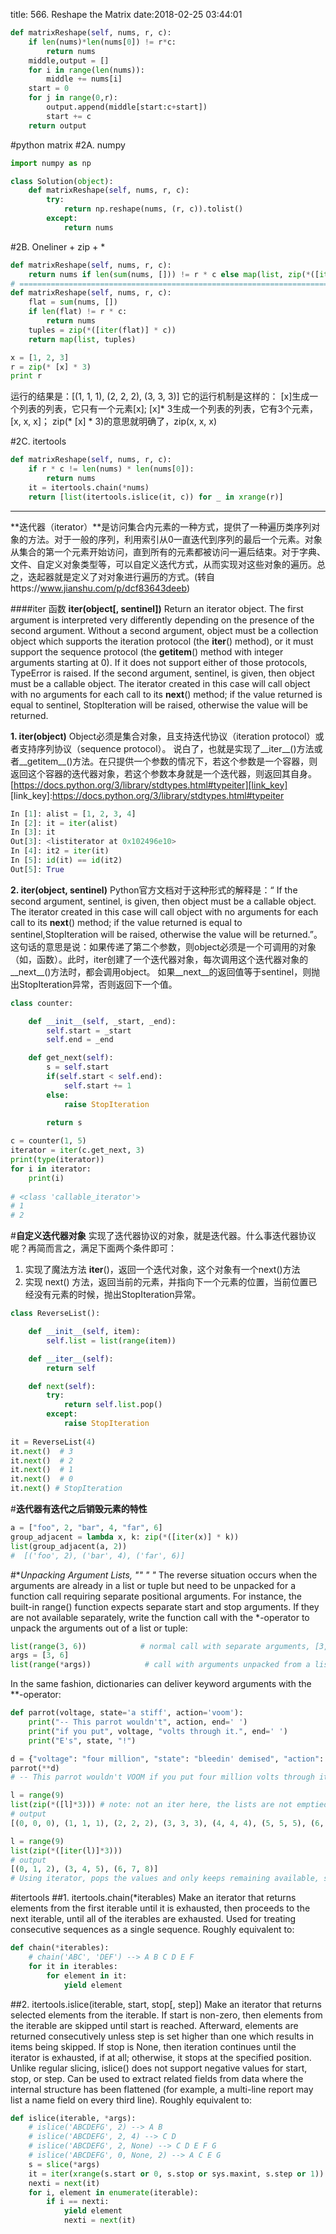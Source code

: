 title: 566. Reshape the Matrix
date:2018-02-25 03:44:01

```python
def matrixReshape(self, nums, r, c):
    if len(nums)*len(nums[0]) != r*c:
        return nums
    middle,output = []
    for i in range(len(nums)):
        middle += nums[i]
    start = 0
    for j in range(0,r):
        output.append(middle[start:c+start])
        start += c
    return output
```

#python matrix
#2A. numpy
```python
import numpy as np

class Solution(object):
    def matrixReshape(self, nums, r, c):
        try:
            return np.reshape(nums, (r, c)).tolist()
        except:
            return nums
```

#2B. Oneliner + zip + *
```python
def matrixReshape(self, nums, r, c):
    return nums if len(sum(nums, [])) != r * c else map(list, zip(*([iter(sum(nums, []))]*c)))
# ==============================================================================================
def matrixReshape(self, nums, r, c):
    flat = sum(nums, [])
    if len(flat) != r * c:
        return nums
    tuples = zip(*([iter(flat)] * c))
    return map(list, tuples)
```
```python
x = [1, 2, 3]
r = zip(* [x] * 3)
print r
```
运行的结果是：[(1, 1, 1), (2, 2, 2), (3, 3, 3)]
它的运行机制是这样的：
[x]生成一个列表的列表，它只有一个元素[x]; [x]* 3生成一个列表的列表，它有3个元素，[x, x, x]； zip(* [x] * 3)的意思就明确了，zip(x, x, x)

#2C. itertools
```python
def matrixReshape(self, nums, r, c):
    if r * c != len(nums) * len(nums[0]):
        return nums
    it = itertools.chain(*nums)
    return [list(itertools.islice(it, c)) for _ in xrange(r)]
```
- - - - 
**迭代器（iterator）**是访问集合内元素的一种方式，提供了一种遍历类序列对象的方法。对于一般的序列，利用索引从0一直迭代到序列的最后一个元素。对象从集合的第一个元素开始访问，直到所有的元素都被访问一遍后结束。对于字典、文件、自定义对象类型等，可以自定义迭代方式，从而实现对这些对象的遍历。总之，迭起器就是定义了对对象进行遍历的方式。(转自https://www.jianshu.com/p/dcf83643deeb)

####iter 函数
**iter(object[, sentinel])**
Return an iterator object. The first argument is interpreted very differently depending on the presence of the second argument. Without a second argument, object must be a collection object which supports the iteration protocol (the __iter__() method), or it must support the sequence protocol (the __getitem__() method with integer arguments starting at 0). If it does not support either of those protocols, TypeError is raised. If the second argument, sentinel, is given, then object must be a callable object. The iterator created in this case will call object with no arguments for each call to its __next__() method; if the value returned is equal to sentinel, StopIteration will be raised, otherwise the value will be returned.

**1. iter(object)**
Object必须是集合对象，且支持迭代协议（iteration protocol）或者支持序列协议（sequence protocol）。
说白了，也就是实现了__iter__()方法或者__getitem__()方法。在只提供一个参数的情况下，若这个参数是一个容器，则返回这个容器的迭代器对象，若这个参数本身就是一个迭代器，则返回其自身。[https://docs.python.org/3/library/stdtypes.html#typeiter][link_key] 
[link_key]:https://docs.python.org/3/library/stdtypes.html#typeiter
```python
In [1]: alist = [1, 2, 3, 4]
In [2]: it = iter(alist)
In [3]: it
Out[3]: <listiterator at 0x102496e10>
In [4]: it2 = iter(it)
In [5]: id(it) == id(it2)
Out[5]: True
```
**2. iter(object, sentinel)**
Python官方文档对于这种形式的解释是：“ If the second argument, sentinel, is given, then object must be a callable object. The iterator created in this case will call object with no arguments for each call to its __next__() method; if the value returned is equal to sentinel,StopIteration will be raised, otherwise the value will be returned.”。
这句话的意思是说：如果传递了第二个参数，则object必须是一个可调用的对象（如，函数）。此时，iter创建了一个迭代器对象，每次调用这个迭代器对象的__next__()方法时，都会调用object。
如果__next__的返回值等于sentinel，则抛出StopIteration异常，否则返回下一个值。
```python
class counter:

    def __init__(self, _start, _end):
        self.start = _start
        self.end = _end

    def get_next(self):
        s = self.start
        if(self.start < self.end):
            self.start += 1
        else:
            raise StopIteration

        return s
        
c = counter(1, 5)
iterator = iter(c.get_next, 3)
print(type(iterator))
for i in iterator:
    print(i)
    
# <class 'callable_iterator'>
# 1
# 2
```

#**自定义迭代器对象**
实现了迭代器协议的对象，就是迭代器。什么事迭代器协议呢？再简而言之，满足下面两个条件即可：
1. 实现了魔法方法 __iter__()，返回一个迭代对象，这个对象有一个next()方法
2. 实现 next() 方法，返回当前的元素，并指向下一个元素的位置，当前位置已经没有元素的时候，抛出StopIteration异常。

```python
class ReverseList():

    def __init__(self, item):
        self.list = list(range(item))

    def __iter__(self):
        return self

    def next(self):
        try:
            return self.list.pop()
        except:
            raise StopIteration
            
it = ReverseList(4)
it.next()  # 3
it.next()  # 2
it.next()  # 1
it.next()  # 0
it.next() # StopIteration
```
#**迭代器有迭代之后销毁元素的特性**
```python
a = ["foo", 2, "bar", 4, "far", 6]
group_adjacent = lambda x, k: zip(*([iter(x)] * k))
list(group_adjacent(a, 2))
#  [('foo', 2), ('bar', 4), ('far', 6)]
```

#**Unpacking Argument Lists, "*" "* *"**
The reverse situation occurs when the arguments are already in a list or tuple but need to be unpacked for a function call requiring separate positional arguments. For instance, the built-in range() function expects separate start and stop arguments. If they are not available separately, write the function call with the *-operator to unpack the arguments out of a list or tuple:

```python
list(range(3, 6))            # normal call with separate arguments, [3,4,5]
args = [3, 6]
list(range(*args))            # call with arguments unpacked from a list, [3, 4, 5]
```
In the same fashion, dictionaries can deliver keyword arguments with the **-operator:
```python
def parrot(voltage, state='a stiff', action='voom'):
    print("-- This parrot wouldn't", action, end=' ')
    print("if you put", voltage, "volts through it.", end=' ')
    print("E's", state, "!")

d = {"voltage": "four million", "state": "bleedin' demised", "action": "VOOM"}
parrot(**d)
# -- This parrot wouldn't VOOM if you put four million volts through it. E's bleedin' demised !
```

```python
l = range(9)
list(zip(*([l]*3))) # note: not an iter here, the lists are not emptied as we iterate 
# output 
[(0, 0, 0), (1, 1, 1), (2, 2, 2), (3, 3, 3), (4, 4, 4), (5, 5, 5), (6, 6, 6), (7, 7, 7), (8, 8, 8)]

l = range(9)
list(zip(*([iter(l)]*3)))
# output 
[(0, 1, 2), (3, 4, 5), (6, 7, 8)]
# Using iterator, pops the values and only keeps remaining available, so for zip once 0 is consumed 1 is available and then 2 and so on. A very subtle thing, but quite clever!!!
```

#itertools
##1. itertools.chain(*iterables)
Make an iterator that returns elements from the first iterable until it is exhausted, then proceeds to the next iterable, until all of the iterables are exhausted. Used for treating consecutive sequences as a single sequence. Roughly equivalent to:
```python
def chain(*iterables):
    # chain('ABC', 'DEF') --> A B C D E F
    for it in iterables:
        for element in it:
            yield element
```

##2. itertools.islice(iterable, start, stop[, step])
Make an iterator that returns selected elements from the iterable. If start is non-zero, then elements from the iterable are skipped until start is reached. Afterward, elements are returned consecutively unless step is set higher than one which results in items being skipped. If stop is None, then iteration continues until the iterator is exhausted, if at all; otherwise, it stops at the specified position. Unlike regular slicing, islice() does not support negative values for start, stop, or step. Can be used to extract related fields from data where the internal structure has been flattened (for example, a multi-line report may list a name field on every third line). Roughly equivalent to:
```python
def islice(iterable, *args):
    # islice('ABCDEFG', 2) --> A B
    # islice('ABCDEFG', 2, 4) --> C D
    # islice('ABCDEFG', 2, None) --> C D E F G
    # islice('ABCDEFG', 0, None, 2) --> A C E G
    s = slice(*args)
    it = iter(xrange(s.start or 0, s.stop or sys.maxint, s.step or 1))
    nexti = next(it)
    for i, element in enumerate(iterable):
        if i == nexti:
            yield element
            nexti = next(it)
```